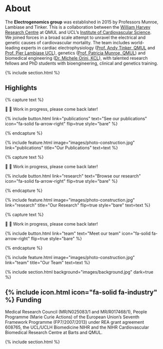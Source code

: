 ---
---

# About

The **Electrogenomics group** was established in 2015 by Professors Munroe, Lambiase and Tinker. This is a collaboration between the [William Harvey Research Centre](https://www.qmul.ac.uk/whri/) at QMUL and UCL’s [Institute of Cardiovascular Science](https://www.ucl.ac.uk/cardiovascular/ucl-institute-cardiovascular-science). We joined forces in a broad scale attempt to unravel the electrical and genetic causes of cardiovascular mortality. The team includes world-leading experts in cardiac electrophysiology ([Prof. Andy Tinker, QMUL](https://www.qmul.ac.uk/whri/people/academic-staff/items/tinkerandrew.html) and [Prof. Pier Lambiase UCL](https://profiles.ucl.ac.uk/878-pier-lambiase)), genetics ([Prof. Patricia Munroe, QMUL](https://www.qmul.ac.uk/whri/people/academic-staff/items/munroepatricia.html)) and biomedical engineering ([Dr. Michele Orini, KCL](https://kclpure.kcl.ac.uk/portal/en/persons/m.orini)), with talented research fellows and PhD students with bioengineering, clinical and genetics training.

{% include section.html %}

## Highlights

{% capture text %}

🚧 👷 Work in progress, please come back later! 

{%
  include button.html
  link="publications"
  text="See our publications"
  icon="fa-solid fa-arrow-right"
  flip=true
  style="bare"
%}

{% endcapture %}

{%
  include feature.html
  image="images/photo-construction.jpg"
  link="publications"
  title="Our Publications"
  text=text
%}

{% capture text %}

🚧 👷 Work in progress, please come back later! 

{%
  include button.html
  link="research"
  text="Browse our research"
  icon="fa-solid fa-arrow-right"
  flip=true
  style="bare"
%}

{% endcapture %}

{%
  include feature.html
  image="images/photo-construction.jpg"
  link="research"
  title="Our Research"
  flip=true
  style="bare"
  text=text
%}

{% capture text %}

🚧 👷 Work in progress, please come back later! 

{%
  include button.html
  link="team"
  text="Meet our team"
  icon="fa-solid fa-arrow-right"
  flip=true
  style="bare"
%}

{% endcapture %}

{%
  include feature.html
  image="images/photo-construction.jpg"
  link="team"
  title="Our Team"
  text=text
%}

{% include section.html background="images/background.jpg" dark=true %}

## {% include icon.html icon="fa-solid fa-industry" %} Funding

Medical Research Council (MR/N025083/1 and MR/R017468/1), People Programme (Marie Curie Actions) of the European Union’s Seventh Framework Programme (FP7/2007/2013) under REA grant agreement 608765, the UCL/UCLH Biomedicine NIHR and the NIHR Cardiovascular Biomedical Research Centre at Barts and QMUL.

{% include section.html %}

